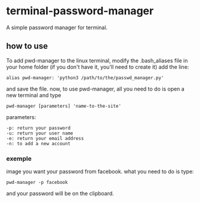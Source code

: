 # terminal-password-manager
A simple password manager for terminal.


## how to use
To add pwd-manager to the linux terminal, modify the .bash_aliases file in your home folder (if you don't have it, you'll need to create it) add the line:

    alias pwd-manager: 'python3 /path/to/the/passwd_manager.py'
and save the file.
now, to use pwd-manager, all you need to do is open a new terminal and type
    
    pwd-manager [parameters] 'name-to-the-site'
parameters:

    -p: return your password
    -u: return your user name
    -e: return your email address
    -n: to add a new account

### exemple

image you want your password from facebook. what you need to do is type:

    pwd-manager -p facebook
and your password will be on the clipboard.
